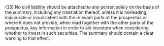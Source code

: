 (33) No civil liability should be attached to any person solely on the basis of the summary, including any translation thereof, unless it is misleading, inaccurate or inconsistent with the relevant parts of the prospectus or where it does not provide, when read together with the other parts of the prospectus, key information in order to aid investors when considering whether to invest in such securities. The summary should contain a clear warning to that effect.